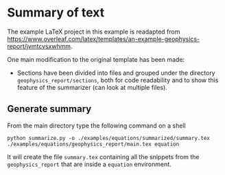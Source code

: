 # Summary of text

The example LaTeX project in this example is readapted from
https://www.overleaf.com/latex/templates/an-example-geophysics-report/jvmtcvsxwhmm.

One main modification to the original template has been made:
- Sections have been divided into files and grouped under the directory `geophysics_report/sections`, both for code readability and to show this feature of the summarizer (can look at multiple files).

## Generate summary

From the main directory type the following command on a shell

```
python summarize.py -o ./examples/equations/summarized/summary.tex ./examples/equations/geophysics_report/main.tex equation
```

It will create the file `summary.tex` containing all the snippets from the `geophysics_report` that are inside a `equation` environment.